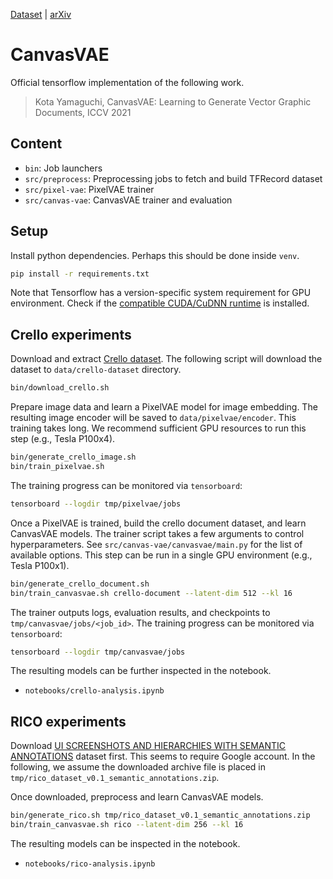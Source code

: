 [Dataset](docs/crello-dataset.md) | [arXiv](https://arxiv.org/abs/2108.01249)

# CanvasVAE

Official tensorflow implementation of the following work.

> Kota Yamaguchi, CanvasVAE: Learning to Generate Vector Graphic Documents, ICCV 2021

## Content

- `bin`: Job launchers
- `src/preprocess`: Preprocessing jobs to fetch and build TFRecord dataset
- `src/pixel-vae`: PixelVAE trainer
- `src/canvas-vae`: CanvasVAE trainer and evaluation

## Setup

Install python dependencies. Perhaps this should be done inside `venv`.

```bash
pip install -r requirements.txt
```

Note that Tensorflow has a version-specific system requirement for GPU environment.
Check if the
[compatible CUDA/CuDNN runtime](https://www.tensorflow.org/install/source#gpu) is installed.

## Crello experiments

Download and extract [Crello dataset](docs/crello-dataset.md). The following
script will download the dataset to `data/crello-dataset` directory.

```bash
bin/download_crello.sh
```

Prepare image data and learn a PixelVAE model for image embedding. The resulting
image encoder will be saved to `data/pixelvae/encoder`. This training takes
long. We recommend sufficient GPU resources to run this step (e.g., Tesla P100x4).

```bash
bin/generate_crello_image.sh
bin/train_pixelvae.sh
```

The training progress can be monitored via `tensorboard`:

```bash
tensorboard --logdir tmp/pixelvae/jobs
```

Once a PixelVAE is trained, build the crello document dataset, and learn
CanvasVAE models. The trainer script takes a few arguments to control
hyperparameters.
See `src/canvas-vae/canvasvae/main.py` for the list of available options.
This step can be run in a single GPU environment (e.g., Tesla P100x1).

```bash
bin/generate_crello_document.sh
bin/train_canvasvae.sh crello-document --latent-dim 512 --kl 16
```

The trainer outputs logs, evaluation results, and checkpoints to
`tmp/canvasvae/jobs/<job_id>`. The training progress can be monitored
via `tensorboard`:

```bash
tensorboard --logdir tmp/canvasvae/jobs
```

The resulting models can be further inspected in the notebook.

- `notebooks/crello-analysis.ipynb`

## RICO experiments

Download [UI SCREENSHOTS AND HIERARCHIES WITH SEMANTIC ANNOTATIONS](http://interactionmining.org/rico)
dataset first. This seems to require Google account. In the following, we assume
the downloaded archive file is placed in `tmp/rico_dataset_v0.1_semantic_annotations.zip`.

Once downloaded, preprocess and learn CanvasVAE models.

```bash
bin/generate_rico.sh tmp/rico_dataset_v0.1_semantic_annotations.zip
bin/train_canvasvae.sh rico --latent-dim 256 --kl 16
```

The resulting models can be inspected in the notebook.

- `notebooks/rico-analysis.ipynb`
